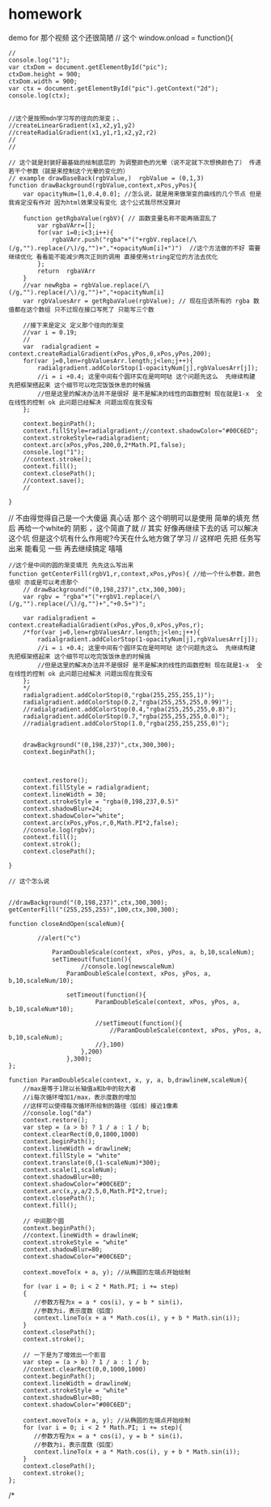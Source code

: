 # homework
demo for 那个视频
这个还很简陋
//  这个 
window.onload = function(){

    //
    console.log("1");
    var ctxDom = document.getElementById("pic");
    ctxDom.height = 900;
    ctxDom.width = 900;
    var ctx = document.getElementById("pic").getContext("2d");
    console.log(ctx);


    //这个是按照mdn学习写的径向的渐变；、
    //createLinearGradient(x1,x2,y1,y2)
    //createRadialGradient(x1,y1,r1,x2,y2,r2)
    //
    //
    
    // 这个就是封装好最基础的绘制底层的 为调整颜色的光晕（说不定就下次想换颜色了） 传递若干个参数（就是来控制这个光晕的变化的）
    // example drawBaseBack(rgbValue,)  rgbValue = (0,1,3)  
    function drawBackground(rgbValue,context,xPos,yPos){ 
        var opacityNum=[1,0.4,0.0]; //怎么说，就是用来做渐变的曲线的几个节点 但是我肯定没有作对 因为html效果没有变化 这个公式我尽然没算对
       
        function getRgbaValue(rgbV){ // 函数变量名称不能再搞混乱了 
            var rgbaVArr=[];
            for(var i=0;i<3;i++){
                rgbaVArr.push("rgba"+"("+rgbV.replace(/\(/g,"").replace(/\)/g,"")+","+opacityNum[i]+")")  //这个方法做的不好 需要继续优化 看看能不能减少两次正则的调用 直接使用string定位的方法去优化
            };
            return  rgbaVArr
        }
        //var newRgba = rgbValue.replace(/\(/g,"").replace(/\)/g,"")+","+opacityNum[i]
        var rgbValuesArr = getRgbaValue(rgbValue); // 现在应该所有的 rgba 数值都在这个数组 只不过现在接口写死了 只能写三个数

        //接下来是定义 定义那个径向的渐变
        //var i = 0.19;
        //
        var  radialgradient = context.createRadialGradient(xPos,yPos,0,xPos,yPos,200);
        for(var j=0,len=rgbValuesArr.length;j<len;j++){ 
            radialgradient.addColorStop(1-opacityNum[j],rgbValuesArr[j]);
            //i = i +0.4; 这里中间有个圆环实在是呵呵哒 这个问题先这么  先继续构建 先把框架搭起来 这个细节可以吃完饭饭休息的时候搞 
            //但是这里的解决办法并不是很好 是不是解决的线性的函数控制 现在就是1-x  全在线性的控制 ok 此问题已经解决 问题出现在我没有 
        };

        context.beginPath();
        context.fillStyle=radialgradient;//context.shadowColor="#00C6ED";
        context.strokeStyle=radialgradient;
        context.arc(xPos,yPos,200,0,2*Math.PI,false);
        console.log("1");
        //context.stroke();
        context.fill();
        context.closePath();
        //context.save();
        //
        
    }

// 不由得觉得自己是一个大傻逼 真心话 那个 这个明明可以是使用 简单的填充 然后 再给一个white的 阴影 ，这个简直了就 
// 其实 好像再继续下去的话 可以解决这个坑 但是这个坑有什么作用呢?今天在什么地方做了学习 
// 这样吧  先把 任务写出来 能看见 一些 再去继续搞定 嘻嘻

    //这个是中间的圆的渐变填充 先先这么写出来  
    function getCenterFill(rgbV1,r,context,xPos,yPos){ //给一个什么参数，颜色值呗 亦或是可以考虑那个  
        // drawBackground("(0,198,237)",ctx,300,300); 
        var rgbv = "rgba"+"("+rgbV1.replace(/\(/g,"").replace(/\)/g,"")+","+0.5+")";
        
        var radialgradient = context.createRadialGradient(xPos,yPos,0,xPos,yPos,r);
        /*for(var j=0,len=rgbValuesArr.length;j<len;j++){ 
            radialgradient.addColorStop(1-opacityNum[j],rgbValuesArr[j]);
            //i = i +0.4; 这里中间有个圆环实在是呵呵哒 这个问题先这么  先继续构建 先把框架搭起来 这个细节可以吃完饭饭休息的时候搞 
            //但是这里的解决办法并不是很好 是不是解决的线性的函数控制 现在就是1-x  全在线性的控制 ok 此问题已经解决 问题出现在我没有 
        };
        */
        radialgradient.addColorStop(0,"rgba(255,255,255,1)");
        radialgradient.addColorStop(0.2,"rgba(255,255,255,0.99)");
        //radialgradient.addColorStop(0.4,"rgba(255,255,255,0.8)");
        radialgradient.addColorStop(0.7,"rgba(255,255,255,0.0)");
        //radialgradient.addColorStop(1.0,"rgba(255,255,255,0)");
        

        drawBackground("(0,198,237)",ctx,300,300);  
        context.beginPath();
        


        context.restore();
        context.fillStyle = radialgradient;
        context.lineWidth = 30;
        context.strokeStyle = "rgba(0,198,237,0.5)"
        context.shadowBlur=24;
        context.shadowColor="white";
        context.arc(xPos,yPos,r,0,Math.PI*2,false);
        //console.log(rgbv);
        context.fill();
        context.strok();
        context.closePath();

    }

    // 这个怎么说 


    //drawBackground("(0,198,237)",ctx,300,300); 
    getCenterFill("(255,255,255)",100,ctx,300,300);

    function closeAndOpen(scaleNum){
            
            //alert("c")
            
                ParamDoubleScale(context, xPos, yPos, a, b,10,scaleNum);
                setTimeout(function(){
                        //console.log(newscaleNum)
                    ParamDoubleScale(context, xPos, yPos, a, b,10,scaleNum/10);

                    setTimeout(function(){
                            ParamDoubleScale(context, xPos, yPos, a, b,10,scaleNum*10);

                            //setTimeout(function(){
                                //ParamDoubleScale(context, xPos, yPos, a, b,10,scaleNum);
                            //},100)
                        },200)
                    },300);
    };

    function ParamDoubleScale(context, x, y, a, b,drawlineW,scaleNum){
        //max是等于1除以长轴值a和b中的较大者
        //i每次循环增加1/max，表示度数的增加
        //这样可以使得每次循环所绘制的路径（弧线）接近1像素
        //console.log("da")
        context.restore();
        var step = (a > b) ? 1 / a : 1 / b;
        context.clearRect(0,0,1000,1000)
        context.beginPath();
        context.lineWidth = drawlineW;
        context.fillStyle = "white"
        context.translate(0,(1-scaleNum)*300);
        context.scale(1,scaleNum);
        context.shadowBlur=80;
        context.shadowColor="#00C6ED";
        context.arc(x,y,a/2.5,0,Math.PI*2,true);
        context.closePath();
        context.fill();

        // 中间那个圆
        context.beginPath();
        //context.lineWidth = drawlineW;
        context.strokeStyle = "white"
        context.shadowBlur=80;
        context.shadowColor="#00C6ED";

        context.moveTo(x + a, y); //从椭圆的左端点开始绘制

        for (var i = 0; i < 2 * Math.PI; i += step)
        {
           //参数方程为x = a * cos(i), y = b * sin(i)，
           //参数为i，表示度数（弧度）
           context.lineTo(x + a * Math.cos(i), y + b * Math.sin(i));
        }
        context.closePath();
        context.stroke();

        // 一下是为了增效出一个影音
        var step = (a > b) ? 1 / a : 1 / b;
        //context.clearRect(0,0,1000,1000)
        context.beginPath();
        context.lineWidth = drawlineW;
        context.strokeStyle = "white"
        context.shadowBlur=80;
        context.shadowColor="#00C6ED";

        context.moveTo(x + a, y); //从椭圆的左端点开始绘制
        for (var i = 0; i < 2 * Math.PI; i += step){
           //参数方程为x = a * cos(i), y = b * sin(i)，
           //参数为i，表示度数（弧度）
           context.lineTo(x + a * Math.cos(i), y + b * Math.sin(i));
        }
        context.closePath();
        context.stroke();
    };
/*
